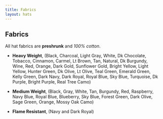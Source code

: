 ```yaml
---
title: Fabrics
layout: hats
---
```


## Fabrics

All hat fabrics are **preshrunk** and *100% cotton*.

* **Heavy Weight**, (Black, Charcoal, Light Gray, White, Dk Chocolate, Tobacco, Cinnamon, Carmel, Lt Brown, Tan, Natural, Dk Burgundy, Wine, Red, Orange, Dark Gold, Sunflower Gold, Bright Yellow, Light Yellow, Hunter Green, Dk Olive, Lt Olive, Teal Green, Emerald Green, Kelly Green, Dark Navy, Dark Royal, Royal Blue, Sky Blue, Turquoise, Dk Purple, Bright Purple, Real Tree Camo)

* **Medium Weight**, (Black, Gray, White, Tan,
Burgundy, Red, Raspberry, Navy Blue, Royal Blue, Blueberry, Sky Blue, Forest Green, Dark Olive, Sage Green, Orange, Mossy Oak Camo)

* **Flame Resistant**, (Navy and Dark Royal)

